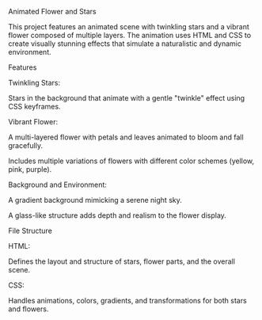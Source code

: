 Animated Flower and Stars

This project features an animated scene with twinkling stars and a vibrant flower composed of multiple layers. The animation uses HTML and CSS to create visually stunning effects that simulate a naturalistic and dynamic environment.

Features

Twinkling Stars:

Stars in the background that animate with a gentle "twinkle" effect using CSS keyframes.

Vibrant Flower:

A multi-layered flower with petals and leaves animated to bloom and fall gracefully.

Includes multiple variations of flowers with different color schemes (yellow, pink, purple).

Background and Environment:

A gradient background mimicking a serene night sky.

A glass-like structure adds depth and realism to the flower display.

File Structure

HTML:

Defines the layout and structure of stars, flower parts, and the overall scene.

CSS:

Handles animations, colors, gradients, and transformations for both stars and flowers.
